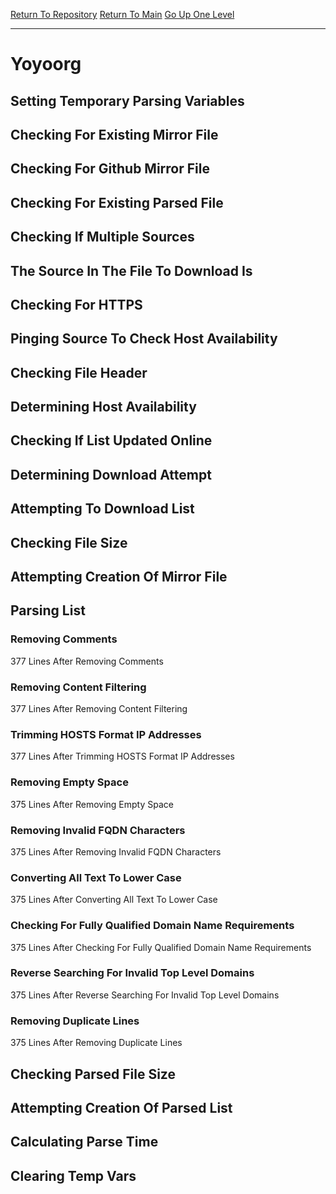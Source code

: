 [Return To Repository](https://github.com/deathbybandaid/piholeparser/)
[Return To Main](https://github.com/deathbybandaid/piholeparser/blob/master/RecentRunLogs/Mainlog.md)
[Go Up One Level](https://github.com/deathbybandaid/piholeparser/blob/master/RecentRunLogs/TopLevelScripts/30-Processing-External-Blacklists.md)
____________________________________
# Yoyoorg
## Setting Temporary Parsing Variables
## Checking For Existing Mirror File
## Checking For Github Mirror File
## Checking For Existing Parsed File
## Checking If Multiple Sources
## The Source In The File To Download Is
## Checking For HTTPS
## Pinging Source To Check Host Availability
## Checking File Header
## Determining Host Availability
## Checking If List Updated Online
## Determining Download Attempt
## Attempting To Download List
## Checking File Size
## Attempting Creation Of Mirror File
## Parsing List
### Removing Comments
377 Lines After Removing Comments
### Removing Content Filtering
377 Lines After Removing Content Filtering
### Trimming HOSTS Format IP Addresses
377 Lines After Trimming HOSTS Format IP Addresses
### Removing Empty Space
375 Lines After Removing Empty Space
### Removing Invalid FQDN Characters
375 Lines After Removing Invalid FQDN Characters
### Converting All Text To Lower Case
375 Lines After Converting All Text To Lower Case
### Checking For Fully Qualified Domain Name Requirements
375 Lines After Checking For Fully Qualified Domain Name Requirements
### Reverse Searching For Invalid Top Level Domains
375 Lines After Reverse Searching For Invalid Top Level Domains
### Removing Duplicate Lines
375 Lines After Removing Duplicate Lines
## Checking Parsed File Size
## Attempting Creation Of Parsed List
## Calculating Parse Time
## Clearing Temp Vars
